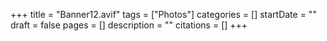 +++
title = "Banner12.avif"
tags = ["Photos"]
categories = []
startDate = ""
draft = false
pages = []
description = ""
citations = []
+++
